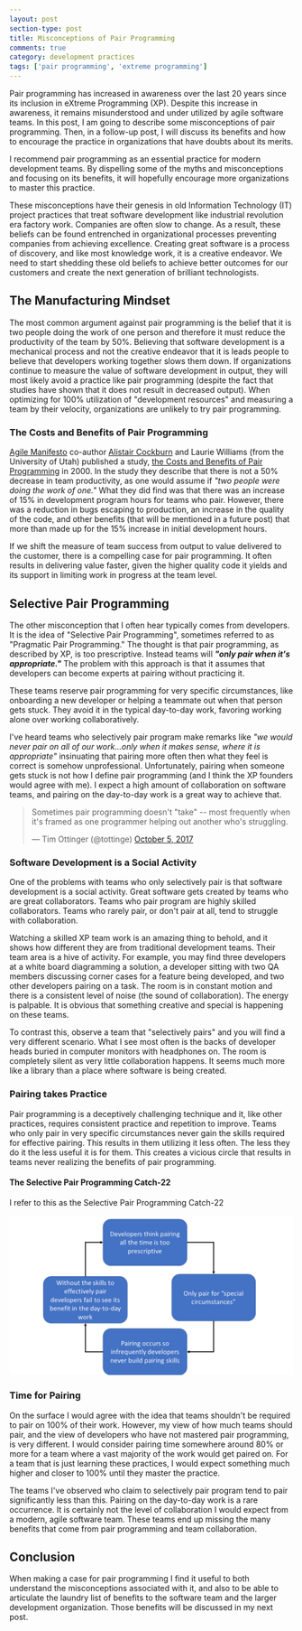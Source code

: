 ```yaml
---
layout: post
section-type: post
title: Misconceptions of Pair Programming
comments: true
category: development practices
tags: ['pair programming', 'extreme programming']
---
```


Pair programming has increased in awareness over the last 20 years since its inclusion in eXtreme Programming (XP). Despite this increase in awareness, it remains misunderstood and under utilized by agile software teams. In this post, I am going to describe some misconceptions of pair programming. Then, in a follow-up post, I will discuss its benefits and how to encourage the practice in organizations that have doubts about its merits. 

I recommend pair programming as an essential practice for modern development teams. By dispelling some of the myths and misconceptions and focusing on its benefits, it will hopefully encourage more organizations to master this practice. 

These misconceptions have their genesis in old Information Technology (IT) project practices that treat software development like industrial revolution era factory work. Companies are often slow to change. As a result, these beliefs can be found entrenched in organizational processes preventing companies from achieving excellence. Creating great software is a process of discovery, and like most knowledge work, it is a creative endeavor. We need to start shedding these old beliefs to achieve better outcomes for our customers and create the next generation of brilliant technologists.

## The Manufacturing Mindset

The most common argument against pair programming is the belief that it is two people doing the work of one person and therefore it must reduce the productivity of the team by 50%. Believing that software development is a mechanical process and not the creative endeavor that it is leads people to believe that developers working together slows them down. If organizations continue to measure the value of software development in output, they will most likely avoid a practice like pair programming (despite the fact that studies have shown that it does not result in decreased output). When optimizing for 100% utilization of "development resources" and measuring a team by their velocity, organizations are unlikely to try pair programming. 


### The Costs and Benefits of Pair Programming

[Agile Manifesto](http://agilemanifesto.org/) co-author [Alistair Cockburn](http://alistair.cockburn.us/) and Laurie Williams (from the University of Utah) published a study, [the Costs and Benefits of Pair Programming](https://collaboration.csc.ncsu.edu/laurie/Papers/XPSardinia.PDF) in 2000. In the study they describe that there is not a 50% decrease in team productivity, as one would assume if *"two people were doing the work of one."* What they did find was that there was an increase of 15% in development program hours for teams who pair. However, there was a reduction in bugs escaping to production, an increase in the quality of the code, and other benefits (that will be mentioned in a future post) that more than made up for the 15% increase in initial development hours. 

If we shift the measure of team success from output to value delivered to the customer, there is a compelling case for pair programming. It often results in delivering value faster, given the higher quality code it yields and its support in limiting work in progress at the team level. 

## Selective Pair Programming

The other misconception that I often hear typically comes from developers. It is the idea of "Selective Pair Programming", sometimes referred to as "Pragmatic Pair Programming." The thought is that pair programming, as described by XP, is too prescriptive. Instead teams will __*"only pair when it's appropriate."*__ The problem with this approach is that it assumes that developers can become experts at pairing without practicing it. 

These teams reserve pair programming for very specific circumstances, like onboarding a new developer or helping a teammate out when that person gets stuck. They avoid it in the typical day-to-day work, favoring working alone over working collaboratively.

I've heard teams who selectively pair program make remarks like *"we would never pair on all of our work...only when it makes sense, where it is appropriate"* insinuating that pairing more often then what they feel is correct is somehow unprofessional. Unfortunately, pairing when someone gets stuck is not how I define pair programming (and I think the XP founders would agree with me). I expect a high amount of collaboration on software teams, and pairing on the day-to-day work is a great way to achieve that. 

<blockquote class="twitter-tweet" data-lang="en"><p lang="en" dir="ltr">Sometimes pair programming doesn&#39;t &quot;take&quot; -- most frequently when it&#39;s framed as one programmer helping out another who&#39;s struggling.</p>&mdash; Tim Ottinger (@tottinge) <a href="https://twitter.com/tottinge/status/916016522388135936?ref_src=twsrc%5Etfw">October 5, 2017</a></blockquote>
<script async src="//platform.twitter.com/widgets.js" charset="utf-8"></script>

### Software Development is a Social Activity

One of the problems with teams who only selectively pair is that software development is a social activity. Great software gets created by teams who are great collaborators. Teams who pair program are highly skilled collaborators. Teams who rarely pair, or don't pair at all, tend to struggle with collaboration. 

Watching a skilled XP team work is an amazing thing to behold, and it shows how different they are from traditional development teams. Their team area is a hive of activity. For example, you may find three developers at a white board diagramming a solution, a developer sitting with two QA members discussing corner cases for a feature being developed, and two other developers pairing on a task. The room is in constant motion and there is a consistent level of noise (the sound of collaboration). The energy is palpable. It is obvious that something creative and special is happening on these teams. 

To contrast this, observe a team that "selectively pairs" and you will find a very different scenario. What I see most often is the backs of developer heads buried in computer monitors with headphones on. The room is completely silent as very little collaboration happens. It seems much more like a library than a place where software is being created. 

### Pairing takes Practice

Pair programming is a deceptively challenging technique and it, like other practices, requires consistent practice and repetition to improve. Teams who only pair in very specific circumstances never gain the skills required for effective pairing. This results in them utilizing it less often. The less they do it the less useful it is for them. This creates a vicious circle that results in teams never realizing the benefits of pair programming. 

#### The Selective Pair Programming Catch-22

 I refer to this as the Selective Pair Programming Catch-22

 <img class="img-responsive" src="/img/selective-pair-programming-catch22.png" />

### Time for Pairing 

On the surface I would agree with the idea that teams shouldn't be required to pair on 100% of their work. However, my view of how much teams should pair, and the view of developers who have not mastered pair programming, is very different. I would consider pairing time somewhere around 80% or more for a team where a vast majority of the work would get paired on. For a team that is just learning these practices, I would expect something much higher and closer to 100% until they master the practice.  

The teams I've observed who claim to selectively pair program tend to pair significantly less than this. Pairing on the day-to-day work is a rare occurrence. It is certainly not the level of collaboration I would expect from a modern, agile software team. These teams end up missing the many benefits that come from pair programming and team collaboration. 

## Conclusion 

 When making a case for pair programming I find it useful to both understand the misconceptions associated with it, and also to be able to articulate the laundry list of benefits to the software team and the larger development organization. Those benefits will be discussed in my next post. 